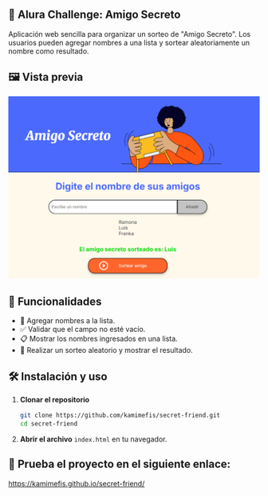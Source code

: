 ## 🎁 Alura Challenge: Amigo Secreto

Aplicación web sencilla para organizar un sorteo de "Amigo Secreto". Los usuarios pueden agregar nombres a una lista y sortear aleatoriamente un nombre como resultado.

## 🖼 Vista previa
![Vista principal](assets/main-view.png)

## 🔨 Funcionalidades
- 📌 Agregar nombres a la lista.
- ✅ Validar que el campo no esté vacío.
- 📋 Mostrar los nombres ingresados en una lista.
- 🎲 Realizar un sorteo aleatorio y mostrar el resultado.

## 🛠 Instalación y uso
1. **Clonar el repositorio**  
   ```sh
   git clone https://github.com/kamimefis/secret-friend.git
   cd secret-friend 
2. **Abrir el archivo** `index.html` en tu navegador.

## 🚀 Prueba el proyecto en el siguiente enlace:
https://kamimefis.github.io/secret-friend/
